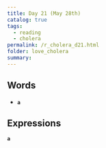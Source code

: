 ```yaml
---
title: Day 21 (May 28th)
catalog: true
tags: 
  - reading
  - cholera
permalink: /r_cholera_d21.html
folder: love_cholera
summary: 
---
```


## Words

-   <b data-toggle="tooltip" data-original-title="{{site.data.glossary.a}}">`a`</b>


## Expressions

<b data-toggle="tooltip" data-original-title="{{site.data.answers.15_a}}">`a`</b>